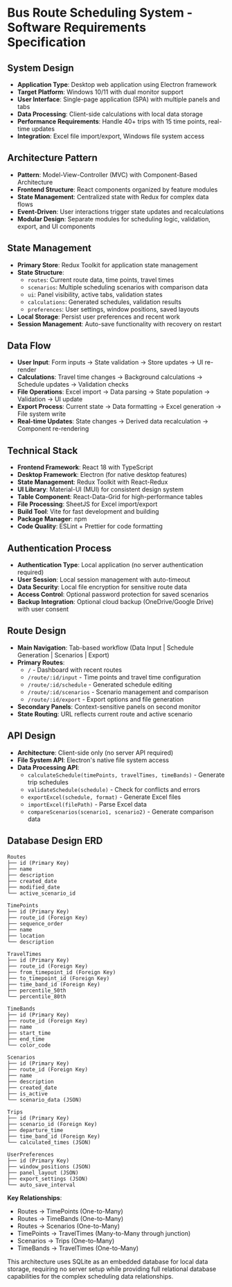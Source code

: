 # Bus Route Scheduling System - Software Requirements Specification

## System Design

- **Application Type**: Desktop web application using Electron framework
- **Target Platform**: Windows 10/11 with dual monitor support
- **User Interface**: Single-page application (SPA) with multiple panels and tabs
- **Data Processing**: Client-side calculations with local data storage
- **Performance Requirements**: Handle 40+ trips with 15 time points, real-time updates
- **Integration**: Excel file import/export, Windows file system access

## Architecture Pattern

- **Pattern**: Model-View-Controller (MVC) with Component-Based Architecture
- **Frontend Structure**: React components organized by feature modules
- **State Management**: Centralized state with Redux for complex data flows
- **Event-Driven**: User interactions trigger state updates and recalculations
- **Modular Design**: Separate modules for scheduling logic, validation, export, and UI components

## State Management

- **Primary Store**: Redux Toolkit for application state management
- **State Structure**:
  - `routes`: Current route data, time points, travel times
  - `scenarios`: Multiple scheduling scenarios with comparison data
  - `ui`: Panel visibility, active tabs, validation states
  - `calculations`: Generated schedules, validation results
  - `preferences`: User settings, window positions, saved layouts
- **Local Storage**: Persist user preferences and recent work
- **Session Management**: Auto-save functionality with recovery on restart

## Data Flow

- **User Input**: Form inputs → State validation → Store updates → UI re-render
- **Calculations**: Travel time changes → Background calculations → Schedule updates → Validation checks
- **File Operations**: Excel import → Data parsing → State population → Validation → UI update
- **Export Process**: Current state → Data formatting → Excel generation → File system write
- **Real-time Updates**: State changes → Derived data recalculation → Component re-rendering

## Technical Stack

- **Frontend Framework**: React 18 with TypeScript
- **Desktop Framework**: Electron (for native desktop features)
- **State Management**: Redux Toolkit with React-Redux
- **UI Library**: Material-UI (MUI) for consistent design system
- **Table Component**: React-Data-Grid for high-performance tables
- **File Processing**: SheetJS for Excel import/export
- **Build Tool**: Vite for fast development and building
- **Package Manager**: npm
- **Code Quality**: ESLint + Prettier for code formatting

## Authentication Process

- **Authentication Type**: Local application (no server authentication required)
- **User Session**: Local session management with auto-timeout
- **Data Security**: Local file encryption for sensitive route data
- **Access Control**: Optional password protection for saved scenarios
- **Backup Integration**: Optional cloud backup (OneDrive/Google Drive) with user consent

## Route Design

- **Main Navigation**: Tab-based workflow (Data Input | Schedule Generation | Scenarios | Export)
- **Primary Routes**:
  - `/` - Dashboard with recent routes
  - `/route/:id/input` - Time points and travel time configuration
  - `/route/:id/schedule` - Generated schedule editing
  - `/route/:id/scenarios` - Scenario management and comparison
  - `/route/:id/export` - Export options and file generation
- **Secondary Panels**: Context-sensitive panels on second monitor
- **State Routing**: URL reflects current route and active scenario

## API Design

- **Architecture**: Client-side only (no server API required)
- **File System API**: Electron's native file system access
- **Data Processing API**:
  - `calculateSchedule(timePoints, travelTimes, timeBands)` - Generate trip schedules
  - `validateSchedule(schedule)` - Check for conflicts and errors
  - `exportExcel(schedule, format)` - Generate Excel files
  - `importExcel(filePath)` - Parse Excel data
  - `compareScenarios(scenario1, scenario2)` - Generate comparison data

## Database Design ERD

```
Routes
├── id (Primary Key)
├── name
├── description
├── created_date
├── modified_date
└── active_scenario_id

TimePoints
├── id (Primary Key)
├── route_id (Foreign Key)
├── sequence_order
├── name
├── location
└── description

TravelTimes
├── id (Primary Key)
├── route_id (Foreign Key)
├── from_timepoint_id (Foreign Key)
├── to_timepoint_id (Foreign Key)
├── time_band_id (Foreign Key)
├── percentile_50th
└── percentile_80th

TimeBands
├── id (Primary Key)
├── route_id (Foreign Key)
├── name
├── start_time
├── end_time
└── color_code

Scenarios
├── id (Primary Key)
├── route_id (Foreign Key)
├── name
├── description
├── created_date
├── is_active
└── scenario_data (JSON)

Trips
├── id (Primary Key)
├── scenario_id (Foreign Key)
├── departure_time
├── time_band_id (Foreign Key)
└── calculated_times (JSON)

UserPreferences
├── id (Primary Key)
├── window_positions (JSON)
├── panel_layout (JSON)
├── export_settings (JSON)
└── auto_save_interval
```

**Key Relationships**:
- Routes → TimePoints (One-to-Many)
- Routes → TimeBands (One-to-Many) 
- Routes → Scenarios (One-to-Many)
- TimePoints → TravelTimes (Many-to-Many through junction)
- Scenarios → Trips (One-to-Many)
- TimeBands → TravelTimes (One-to-Many)

This architecture uses SQLite as an embedded database for local data storage, requiring no server setup while providing full relational database capabilities for the complex scheduling data relationships.